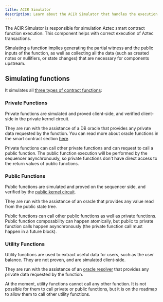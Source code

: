 ```yaml
---
title: ACIR Simulator
description: Learn about the ACIR Simulator that handles the execution and simulation of Aztec smart contract functions, including private, public, and utility functions.
---
```


The ACIR Simulator is responsible for simulation Aztec smart contract function execution. This component helps with correct execution of Aztec transactions.

Simulating a function implies generating the partial witness and the public inputs of the function, as well as collecting all the data (such as created notes or nullifiers, or state changes) that are necessary for components upstream.

## Simulating functions

It simulates all [three types of contract functions](../call_types.md#aztec-call-types):

### Private Functions

Private functions are simulated and proved client-side, and verified client-side in the private kernel circuit.

They are run with the assistance of a DB oracle that provides any private data requested by the function. You can read more about oracle functions in the smart contract section [here](../../smart_contracts/oracles/index.md).

Private functions can call other private functions and can request to call a public function. The public function execution will be performed by the sequencer asynchronously, so private functions don't have direct access to the return values of public functions.

### Public Functions

Public functions are simulated and proved on the sequencer side, and verified by the [public kernel circuit](../../concepts/advanced/circuits/kernels/public_kernel.md).

They are run with the assistance of an oracle that provides any value read from the public state tree.

Public functions can call other public functions as well as private functions. Public function composability can happen atomically, but public to private function calls happen asynchronously (the private function call must happen in a future block).

### Utility Functions

Utility functions are used to extract useful data for users, such as the user balance. They are not proven, and are simulated client-side.

They are run with the assistance of an [oracle resolver](https://noir-lang.org/docs/explainers/explainer-oracle) that provides any private data requested by the function.

At the moment, utility functions cannot call any other function. It is not possible for them to call private or public functions, but it is on the roadmap to allow them to call other utility functions.
